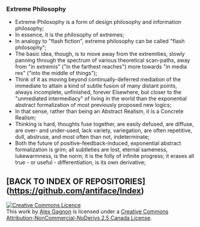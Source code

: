 ### Extreme Philosophy
* Extreme Philosophy is a form of design philosophy and information philosophy;
* In essence, it is the philosophy of extremes;
* In analogy to "flash fiction", extreme philosophy can be called "flash philosophy";
* The basic idea, though, is to move away from the extremities, slowly panning through the spectrum of various theoretical scan-paths, away from "in extremis" ("in the farthest reaches") more towards "in media res" ("into the middle of things");
* Think of it as moving beyond continually-deferred mediation of the immediate to attain a kind of subtle fusion of many distant points, always incomplete, unfinished, forever Elsewhere, but closer to the "unmediated intermediacy" of living in the world than the exponential abstract formalization of most previously proposed new logics;
* In that sense, rather than being an Abstract Realism, it is a Concrete Realism;
* Thinking is hard, thoughts fuse together, are easily defused, are diffuse, are over- and under-used, lack variety, variegation, are often repetitive, dull, abstruse, and most often than not, indeterminate;
* Both the future of positive-feedback-induced, exponential abstract formalization is grim; all subtleties are lost, eternal sameness, lukewarmness, is the norm; it is the folly of infinite progress; it erases all true - or useful - differentiation, is its own derivative;

## [BACK TO INDEX OF REPOSITORIES] (https://github.com/antiface/Index)

<a rel="license" href="http://creativecommons.org/licenses/by-nc-nd/2.5/ca/deed.en_GB"><img alt="Creative Commons Licence" style="border-width:0" src="http://i.creativecommons.org/l/by-nc-nd/2.5/ca/80x15.png" /></a><br />This work by <a xmlns:cc="http://creativecommons.org/ns#" href="http://alexgagnon.com" property="cc:attributionName" rel="cc:attributionURL">Alex Gagnon</a> is licensed under a <a rel="license" href="http://creativecommons.org/licenses/by-nc-nd/2.5/ca/deed.en_GB">Creative Commons Attribution-NonCommercial-NoDerivs 2.5 Canada License</a>.
